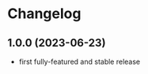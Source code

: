<!--
SPDX-FileCopyrightText: 2023 Mirian Margiani
SPDX-License-Identifier: GFDL-1.3-or-later
-->

# Changelog

## 1.0.0 (2023-06-23)

- first fully-featured and stable release
